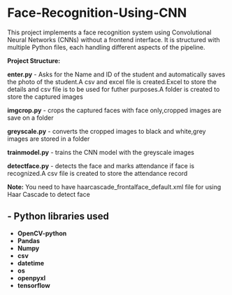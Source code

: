 # Face-Recognition-Using-CNN
This project implements a face recognition system using Convolutional Neural Networks (CNNs) without a frontend interface. It is structured with multiple Python files, each handling different aspects of the pipeline.

**Project Structure:**

**enter.py** - Asks for the Name and ID of the student and automatically saves the photo of the student.A csv and excel file is created.Excel to store the details and csv file is to be used for futher purposes.A folder is created to store the captured images

**imgcrop.py** - crops the captured faces with face only,cropped images are save on a folder

**greyscale.py** - converts the cropped images to black and white,grey images are stored in a folder

**trainmodel.py** - trains the CNN model with the greyscale images

**detectface.py** - detects the face and marks attendance if face is recognized.A csv file is created to store the attendance record

**Note:** You need to have haarcascade_frontalface_default.xml file for using Haar Cascade to detect face
## - **Python libraries used**

- **OpenCV-python**
- **Pandas**
- **Numpy**
- **csv**
- **datetime**
- **os**
- **openpyxl**
- **tensorflow**
  
